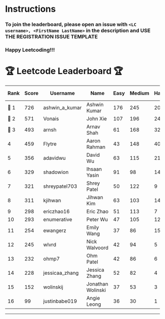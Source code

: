 # Instructions
### To join the leaderboard, please open an issue with `<LC username>, <FirstName LastName>` in the description and USE THE REGISTRATION ISSUE TEMPLATE
### Happy Leetcoding!!!


# 🏆 Leetcode Leaderboard 🏆

| Rank | Score | Username       | Name | Easy | Medium | Hard | Problems Solved |
|------|----------------|-----------------|-------------------|--------------|--------------|--------------|--------------|
| 🥇 1 | 726 | ashwin_a_kumar | Ashwin Kumar | 176 | 245 | 20 | 441 |
| 🥈 2 | 571 | Vonais | John Xie | 107 | 196 | 24 | 327 |
| 🥉 3 | 493 | arnsh | Arnav Shah | 61 | 168 | 32 | 261 |
| 4 | 459 | Flytre | Aaron Rahman | 43 | 148 | 40 | 231 |
| 5 | 356 | adavidwu | David Wu | 63 | 115 | 21 | 199 |
| 6 | 329 | shadowion | Ihsaan Yasin | 91 | 98 | 14 | 203 |
| 7 | 321 | shreypatel703 | Shrey Patel | 50 | 122 | 9 | 181 |
| 8 | 311 | kjihwan | Jihwan Kim | 63 | 103 | 14 | 180 |
| 9 | 298 | ericzhao16 | Eric Zhao | 51 | 113 | 7 | 171 |
| 10 | 293 | enumerative | Peter Wu | 47 | 105 | 12 | 164 |
| 11 | 254 | ewangerz | Emily Wang | 37 | 86 | 15 | 138 |
| 12 | 245 | wlvrd | Nick Walvoord | 42 | 94 | 5 | 141 |
| 13 | 232 | ohmp7 | Ohm Patel | 42 | 86 | 6 | 134 |
| 14 | 228 | jessicaa_zhang | Jessica Zhang | 52 | 82 | 4 | 138 |
| 15 | 152 | wolinskij | Jonathan Wolinski | 37 | 53 | 3 | 93 |
| 16 | 99 | justinbabe019 | Angie Leong | 36 | 30 | 1 | 67 |
---
